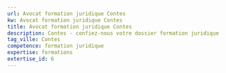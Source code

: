 ```yaml
---
url: Avocat formation juridique Contes
kw: Avocat formation juridique Contes
title: Avocat formation juridique Contes
description: Contes - confiez-nous votre dossier formation juridique
tag_ville: Contes
competence: formation juridique
expertise: formations
extertise_id: 6
---
```

